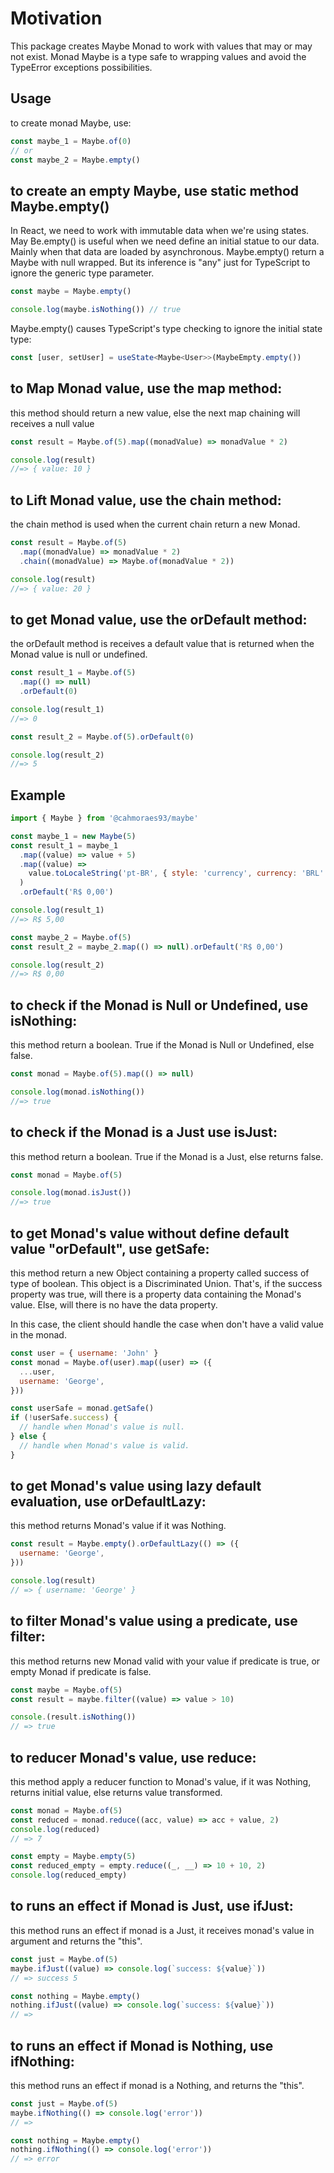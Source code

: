 # Motivation

This package creates Maybe Monad to work with values that may or may not exist.
Monad Maybe is a type safe to wrapping values and avoid the TypeError exceptions possibilities.

## Usage

to create monad Maybe, use:

```js
const maybe_1 = Maybe.of(0)
// or
const maybe_2 = Maybe.empty()
```

## to create an empty Maybe, use static method Maybe.empty()

In React, we need to work with immutable data when we're using states. May Be.empty() is useful when we need define an initial statue to our data. Mainly when that data are loaded by asynchronous.
Maybe.empty() return a Maybe with null wrapped. But its inference is "any" just for TypeScript to ignore the generic type parameter.

```js
const maybe = Maybe.empty()

console.log(maybe.isNothing()) // true
```

Maybe.empty() causes TypeScript's type checking to ignore the initial state type:

```ts
const [user, setUser] = useState<Maybe<User>>(MaybeEmpty.empty())
```

## to <strong>Map</strong> Monad value, use the map method:

this method should return a new value, else the next map chaining will receives a null value

```js
const result = Maybe.of(5).map((monadValue) => monadValue * 2)

console.log(result)
//=> { value: 10 }
```

## to <strong>Lift</strong> Monad value, use the chain method:

the chain method is used when the current chain return a new Monad.

```js
const result = Maybe.of(5)
  .map((monadValue) => monadValue * 2)
  .chain((monadValue) => Maybe.of(monadValue * 2))

console.log(result)
//=> { value: 20 }
```

## to <strong>get</strong> Monad value, use the orDefault method:

the orDefault method is receives a default value that is returned when the Monad value is null or undefined.

```js
const result_1 = Maybe.of(5)
  .map(() => null)
  .orDefault(0)

console.log(result_1)
//=> 0

const result_2 = Maybe.of(5).orDefault(0)

console.log(result_2)
//=> 5
```

## Example

```js
import { Maybe } from '@cahmoraes93/maybe'

const maybe_1 = new Maybe(5)
const result_1 = maybe_1
  .map((value) => value + 5)
  .map((value) =>
    value.toLocaleString('pt-BR', { style: 'currency', currency: 'BRL' }),
  )
  .orDefault('R$ 0,00')

console.log(result_1)
//=> R$ 5,00

const maybe_2 = Maybe.of(5)
const result_2 = maybe_2.map(() => null).orDefault('R$ 0,00')

console.log(result_2)
//=> R$ 0,00
```

## to check if the Monad is Null or Undefined, use <strong>isNothing</strong>:

this method return a boolean. True if the Monad is Null or Undefined, else false.

```js
const monad = Maybe.of(5).map(() => null)

console.log(monad.isNothing())
//=> true
```

## to check if the Monad is a Just use <strong>isJust</strong>:

this method return a boolean. True if the Monad is a Just, else returns false.

```js
const monad = Maybe.of(5)

console.log(monad.isJust())
//=> true
```

## to get Monad's value without define default value "orDefault", use <strong>getSafe</strong>:

this method return a new Object containing a property called success of type of boolean.
This object is a Discriminated Union. That's, if the success property was true, will there is a property data containing the Monad's value. Else, will there is no have the data property.

In this case, the client should handle the case when don't have a valid value in the monad.

```js
const user = { username: 'John' }
const monad = Maybe.of(user).map((user) => ({
  ...user,
  username: 'George',
}))

const userSafe = monad.getSafe()
if (!userSafe.success) {
  // handle when Monad's value is null.
} else {
  // handle when Monad's value is valid.
}
```

## to get Monad's value using lazy default evaluation, use <strong>orDefaultLazy</strong>:

this method returns Monad's value if it was Nothing.

```js
const result = Maybe.empty().orDefaultLazy(() => ({
  username: 'George',
}))

console.log(result)
// => { username: 'George' }
```

## to filter Monad's value using a predicate, use <strong>filter</strong>:

this method returns new Monad valid with your value if predicate is true, or empty Monad if predicate is false.

```js
const maybe = Maybe.of(5)
const result = maybe.filter((value) => value > 10)

console.(result.isNothing())
// => true
```

## to reducer Monad's value, use <strong>reduce</strong>:

this method apply a reducer function to Monad's value, if it was Nothing, returns initial value, else returns value transformed.

```js
const monad = Maybe.of(5)
const reduced = monad.reduce((acc, value) => acc + value, 2)
console.log(reduced)
// => 7

const empty = Maybe.empty(5)
const reduced_empty = empty.reduce((_, __) => 10 + 10, 2)
console.log(reduced_empty)
```

## to runs an effect if Monad is Just, use <strong>ifJust</strong>:

this method runs an effect if monad is a Just, it receives monad's value in argument and returns the "this".

```js
const just = Maybe.of(5)
maybe.ifJust((value) => console.log(`success: ${value}`))
// => success 5

const nothing = Maybe.empty()
nothing.ifJust((value) => console.log(`success: ${value}`))
// =>
```

## to runs an effect if Monad is Nothing, use <strong>ifNothing</strong>:

this method runs an effect if monad is a Nothing, and returns the "this".

```js
const just = Maybe.of(5)
maybe.ifNothing(() => console.log('error'))
// =>

const nothing = Maybe.empty()
nothing.ifNothing(() => console.log('error'))
// => error
```
